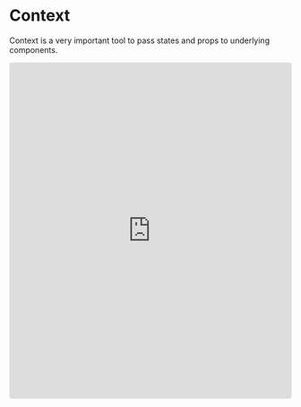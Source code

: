 # Context

Context is a very important tool to pass states and props to underlying components.

<iframe src="https://codesandbox.io/embed/dank-cookies-e0zybe?fontsize=14&hidenavigation=1&theme=dark"
     style="width:100%; height:600px; border:0; border-radius: 4px; overflow:hidden;"
     title="dank-cookies-e0zybe"
     allow="accelerometer; ambient-light-sensor; camera; encrypted-media; geolocation; gyroscope; hid; microphone; midi; payment; usb; vr; xr-spatial-tracking"
     sandbox="allow-forms allow-modals allow-popups allow-presentation allow-same-origin allow-scripts"
   ></iframe>
